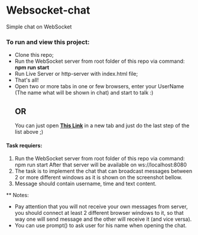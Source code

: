 # Websocket-chat
Simple chat on WebSocket

### To run and view this project:
- Clone this repo;
- Run the WebSocket server from root folder of this repo via command: **npm run start**
- Run Live Server or http-server with index.html file;
- That's all! 
- Open two or more tabs in one or few browsers, enter your UserName (The name what will be shown in chat) and start to talk :)
  ## OR
  You can just open **[This Link](https://v4voloshyn.github.io/websocket-chat/)** in a new tab and just do the last step of the list above ;)


#### Task requiers:
1) Run the WebSocket server from root folder of this repo via command: npm run start
After that server will be available on ws://localhost:8080
2) The task is to implement the chat that can broadcast messages between 2 or 
more different windows as it is shown on the screenshot bellow.
3) Message should contain username, time and text content.

** Notes:
- Pay attention that you will not receive your own messages from server, you should 
connect at least 2 different browser windows to it, so that way one will send message 
and the other will receive it (and vice versa).
- You can use prompt() to ask user for his name when opening the chat.
